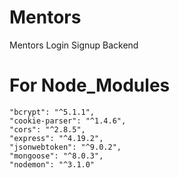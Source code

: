 # Mentors
Mentors Login Signup Backend
# For Node_Modules
    "bcrypt": "^5.1.1",
    "cookie-parser": "^1.4.6",
    "cors": "^2.8.5",
    "express": "^4.19.2",
    "jsonwebtoken": "^9.0.2",
    "mongoose": "^8.0.3",
    "nodemon": "^3.1.0"
